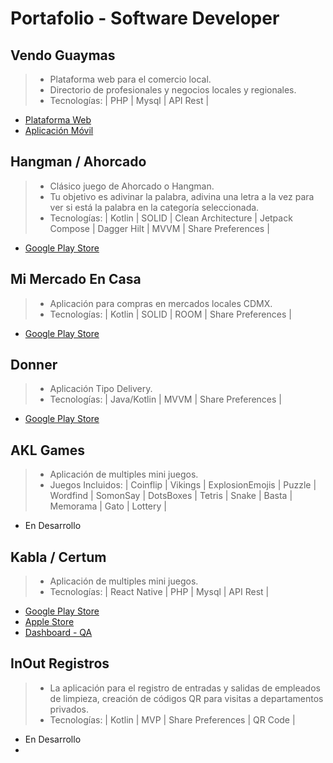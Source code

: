 # Portafolio - Software Developer

## Vendo Guaymas
> - Plataforma web para el comercio local.
> - Directorio de profesionales y negocios locales y regionales.
> - Tecnologías: | PHP | Mysql | API Rest |
- [Plataforma Web](http://vendoguaymas.com/index.php)
- [Aplicación Móvil]()

## Hangman / Ahorcado
> - Clásico juego de Ahorcado o Hangman.
> - Tu objetivo es adivinar la palabra, adivina una letra a la vez para ver si está la palabra en la categoría seleccionada.
> - Tecnologías: | Kotlin | SOLID | Clean Architecture | Jetpack Compose | Dagger Hilt | MVVM | Share Preferences |
- [Google Play Store](https://play.google.com/store/apps/details?id=com.warriorsdev.hangman)

## Mi Mercado En Casa
> - Aplicación para compras en mercados locales CDMX.
> - Tecnologías: | Kotlin | SOLID | ROOM | Share Preferences |
- [Google Play Store](https://play.google.com/store/apps/details?id=com.warriorsdev.ito.customer.market)

## Donner
> - Aplicación Tipo Delivery.
> - Tecnologías: | Java/Kotlin | MVVM | Share Preferences |
- [Google Play Store](https://play.google.com/store/apps/details?id=com.warriorsdev.donner)

## AKL Games
> - Aplicación de multiples mini juegos.
> - Juegos Incluidos: | Coinflip | Vikings | ExplosionEmojis | Puzzle | Wordfind | SomonSay | DotsBoxes | Tetris | Snake | Basta | Memorama | Gato | Lottery |
- En Desarrollo

## Kabla / Certum
> - Aplicación de multiples mini juegos.
> - Tecnologías: | React Native | PHP | Mysql | API Rest |
- [Google Play Store](https://play.google.com/store/apps/developer?id=Kabla+Diagn%C3%B3sticos)
- [Apple Store](https://apps.apple.com/mx/app/certum/id1547320721)
- [Dashboard - QA](http://certum.warriorsdev.com/login.php)

## InOut Registros
> - La aplicación para el registro de entradas y salidas de empleados de limpieza, creación de códigos QR para visitas a departamentos privados.
> - Tecnologías: | Kotlin | MVP | Share Preferences | QR Code |
- En Desarrollo
- 
